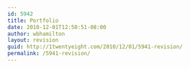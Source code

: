 ```yaml
---
id: 5942
title: Portfolio
date: 2010-12-01T12:50:51-08:00
author: wbhamilton
layout: revision
guid: http://1twentyeight.com/2010/12/01/5941-revision/
permalink: /5941-revision/
---
```

